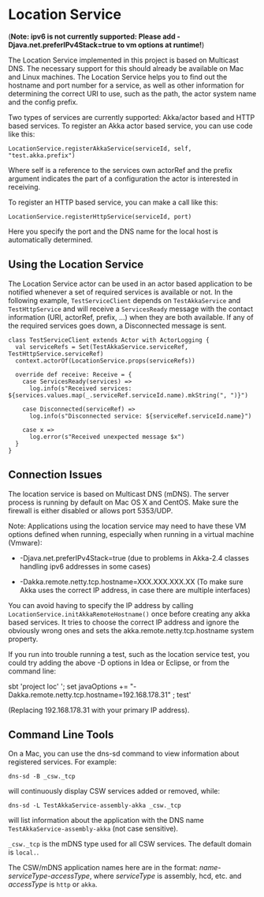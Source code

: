 Location Service
=====================

(__Note: ipv6 is not currently supported: Please add -Djava.net.preferIPv4Stack=true to vm options at runtime!__)

The Location Service implemented in this project is based on Multicast DNS.
The necessary support for this should already be available on Mac and Linux machines.
The Location Service helps you to find out the hostname and port number for a service,
as well as other information for determining the correct URI to use, such as the path,
the actor system name and the config prefix.

Two types of services are currently supported: Akka/actor based and HTTP based services.
To register an Akka actor based service, you can use code like this:

    LocationService.registerAkkaService(serviceId, self, "test.akka.prefix")

Where self is a reference to the services own actorRef and the prefix argument indicates the
part of a configuration the actor is interested in receiving.

To register an HTTP based service, you can make a call like this:

    LocationService.registerHttpService(serviceId, port)
    
Here you specify the port and the DNS name for the local host is automatically determined.


Using the Location Service
--------------------------

The Location Service actor can be used in an actor based application to be notified whenever
a set of required services is available or not. In the following example, `TestServiceClient`
depends on `TestAkkaService` and `TestHttpService` and will receive a `ServicesReady` message
with the contact information (URI, actorRef, prefix, ...) when they are both available.
If any of the required services goes down, a Disconnected message is sent.

```
class TestServiceClient extends Actor with ActorLogging {
  val serviceRefs = Set(TestAkkaService.serviceRef, TestHttpService.serviceRef)
  context.actorOf(LocationService.props(serviceRefs))

  override def receive: Receive = {
    case ServicesReady(services) =>
      log.info(s"Received services: ${services.values.map(_.serviceRef.serviceId.name).mkString(", ")}")
    
    case Disconnected(serviceRef) =>
      log.info(s"Disconnected service: ${serviceRef.serviceId.name}")
    
    case x =>
      log.error(s"Received unexpected message $x")
  }
}

```

Connection Issues
-----------------

The location service is based on Multicast DNS (mDNS). The server process is running by default on
Mac OS X and CentOS. Make sure the firewall is either disabled or allows port 5353/UDP.

Note: Applications using the location service may need to have these VM options defined when running,
especially when running in a virtual machine (Vmware):

* -Djava.net.preferIPv4Stack=true (due to problems in Akka-2.4 classes handling ipv6 addresses in some cases)

* -Dakka.remote.netty.tcp.hostname=XXX.XXX.XXX.XX (To make sure Akka uses the correct IP address, in case there are multiple interfaces)

You can avoid having to specify the IP address by calling `LocationService.initAkkaRemoteHostname()` once before creating any akka based services.
It tries to choose the correct IP address and ignore the obviously wrong ones and sets the akka.remote.netty.tcp.hostname system property.

If you run into trouble running a test, such as the location service test, you could try adding the above -D options
in Idea or Eclipse, or from the command line:

  sbt 'project loc' '; set javaOptions += "-Dakka.remote.netty.tcp.hostname=192.168.178.31" ; test'

(Replacing 192.168.178.31 with your primary IP address).

Command Line Tools
------------------

On a Mac, you can use the dns-sd command to view information about registered services.
For example:

    dns-sd -B _csw._tcp 

will continuously display CSW services added or removed, while:

    dns-sd -L TestAkkaService-assembly-akka _csw._tcp

will list information about the application with the DNS name `TestAkkaService-assembly-akka` (not case sensitive).

`_csw._tcp` is the mDNS type used for all CSW services. The default domain is `local.`.

The CSW/mDNS application names here are in the format: *name-serviceType-accessType*,
where *serviceType* is assembly, hcd, etc. and *accessType* is `http` or `akka`.


